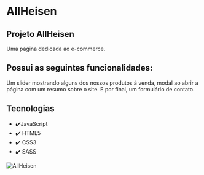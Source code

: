 # AllHeisen

## Projeto AllHeisen

Uma página dedicada ao e-commerce.

## Possui as seguintes funcionalidades:
Um slider mostrando alguns dos nossos produtos à venda, modal ao abrir a página com um resumo sobre o site. 
E por final, um formulário de contato. 

## Tecnologias

- ✔️JavaScript
- ✔️ HTML5
- ✔️ CSS3
- ✔️ SASS

![AllHeisen](https://github.com/Muller-Mendonca/AllHeisen/blob/master/gift%20atualizado.gif)


